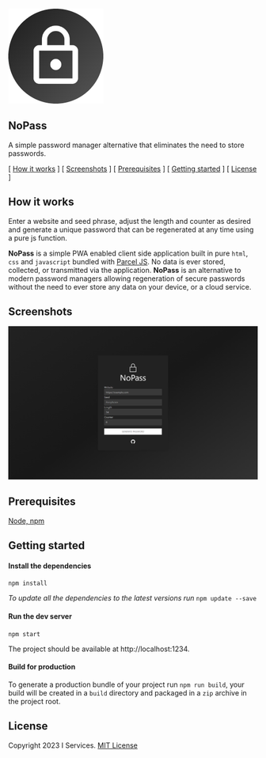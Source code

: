 ![Logo](src/imgs/icon-192.png)

NoPass
------

A simple password manager alternative that eliminates the need to store passwords.

[ [How it works](#how-it-works) ]
[ [Screenshots](#screenshots) ]
[ [Prerequisites](#prerequisites) ]
[ [Getting started](#getting-started) ]
[ [License](#license) ]

## How it works

Enter a website and seed phrase, adjust the length and counter as desired and generate a unique password that can be regenerated at any time using a pure js function.

**NoPass** is a simple PWA enabled client side application built in pure `html`, `css` and `javascript` bundled with [Parcel JS](). No data is ever stored, collected, or transmitted via the application. **NoPass** is an alternative to modern password managers allowing regeneration of secure passwords without the need to ever store any data on your device, or a cloud service.

## Screenshots

![Screenshot](src/imgs/screenshot-home.png)


## Prerequisites

[Node, npm](https://docs.npmjs.com/downloading-and-installing-node-js-and-npm)

## Getting started

#### Install the dependencies

```shell
npm install
```

*To update all the dependencies to the latest versions run* `npm update --save`

#### Run the dev server

```shell
npm start
```

The project should be available at http://localhost:1234.

#### Build for production

To generate a production bundle of your project run `npm run build`, your build will be created in a `build` directory and packaged in a `zip` archive in the project root.

## License

Copyright 2023 I Services. [MIT License](LICENSE.md)
